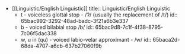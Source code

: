 - [[Linguistic/English Linguistic]]
  title:: Linguistic/English Linguistic
	- t - voiceless glottal stop - /ʔ/ (usually the replacement of /t/)
	  id:: 65bac992-3292-48ad-badc-3f21a6b3e337
	- b - voiced bilabial stop /b/
	  id:: 65bac9d8-7c1f-4f38-8795-7c06f5dac338
	- w, u in (qu) - voiced labio-velar approximant - /w/
	  id:: 65baca2d-68da-4707-a6cb-637b27060f9b